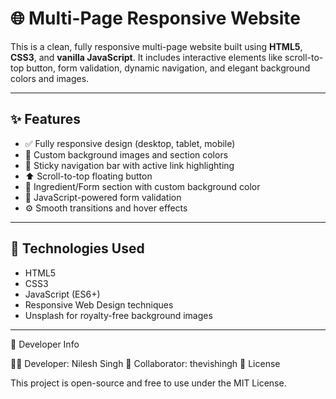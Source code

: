 # 🌐 Multi-Page Responsive Website

This is a clean, fully responsive multi-page website built using **HTML5**, **CSS3**, and **vanilla JavaScript**. It includes interactive elements like scroll-to-top button, form validation, dynamic navigation, and elegant background colors and images.

---

## ✨ Features

- ✅ Fully responsive design (desktop, tablet, mobile)
- 🎨 Custom background images and section colors
- 📌 Sticky navigation bar with active link highlighting
- ⬆️ Scroll-to-top floating button
- 💬 Ingredient/Form section with custom background color
- 🧠 JavaScript-powered form validation
- ⚙️ Smooth transitions and hover effects

----------

## 🧱 Technologies Used

- HTML5
- CSS3
- JavaScript (ES6+)
- Responsive Web Design techniques
- Unsplash for royalty-free background images

---

🤝 Developer Info

👨‍💻 Developer: Nilesh Singh
🤝 Collaborator: thevishingh
📄 License

This project is open-source and free to use under the MIT License.
